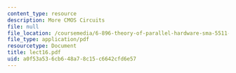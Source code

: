 ```yaml
---
content_type: resource
description: More CMOS Circuits
file: null
file_location: /coursemedia/6-896-theory-of-parallel-hardware-sma-5511-spring-2004/a0f53a536cb648a78c15c6642cfd6e57_lect16.pdf
file_type: application/pdf
resourcetype: Document
title: lect16.pdf
uid: a0f53a53-6cb6-48a7-8c15-c6642cfd6e57
---
```


